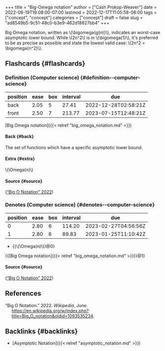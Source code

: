 +++
title = "Big-Omega notation"
author = ["Cash Prokop-Weaver"]
date = 2022-08-19T19:08:00-07:00
lastmod = 2022-12-17T11:05:58-08:00
tags = ["concept", "concept"]
categories = ["concept"]
draft = false
slug = "ad8549b5-9c51-48c0-b3e9-462d18827bb4"
+++

Big Omega notation, written as \\(\bigomega{g(n)}\\), indicates an worst-case asymptotic lower bound. While \\(2n^2\\) is in \\(\bigomega{1}\\), it's preferred to be as precise as possible and state the lowest valid case: \\(2n^2 = \bigomega{n^2}\\).


## Flashcards {#flashcards}


### Definition (Computer science) {#definition--computer-science}

| position | ease | box | interval | due                  |
|----------|------|-----|----------|----------------------|
| back     | 2.05 | 5   | 27.41    | 2022-12-28T02:58:21Z |
| front    | 2.50 | 7   | 213.77   | 2023-07-15T12:48:21Z |

[Big Omega notation]({{< relref "big_omega_notation.md" >}})


#### Back {#back}

The set of functions which have a specific asymptotic lower bound.


#### Extra {#extra}

\\(\Omega(n)\\)


#### Source {#source}

(<a href="#citeproc_bib_item_1">“Big O Notation” 2022</a>)


### Denotes (Computer science) {#denotes--computer-science}

| position | ease | box | interval | due                  |
|----------|------|-----|----------|----------------------|
| 0        | 2.80 | 6   | 114.20   | 2023-02-27T04:56:56Z |
| 1        | 2.80 | 6   | 89.83    | 2023-01-25T11:10:42Z |

-   {{\\(\Omega(n)\\)}@0}

{{[Big Omega notation]({{< relref "big_omega_notation.md" >}})}@1}


#### Source {#source}

(<a href="#citeproc_bib_item_1">“Big O Notation” 2022</a>)

## References

<style>.csl-entry{text-indent: -1.5em; margin-left: 1.5em;}</style><div class="csl-bib-body">
  <div class="csl-entry"><a id="citeproc_bib_item_1"></a>“Big O Notation.” 2022. <i>Wikipedia</i>, June. <a href="https://en.wikipedia.org/w/index.php?title=Big_O_notation&oldid=1093535234">https://en.wikipedia.org/w/index.php?title=Big_O_notation&#38;oldid=1093535234</a>.</div>
</div>


## Backlinks {#backlinks}

-   [Asymptotic Notation]({{< relref "asymptotic_notation.md" >}})
